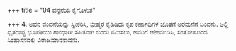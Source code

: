 +++
title = "04 ವನ್ದನೆಯ ಕೈಗೊಳುತ"

+++
4. ಅವನ ವಂದನೆಯನ್ನು ಸ್ವೀಕರಿಸಿ, ಭೀಷ್ಮರ ಕೈಹಿಡಿದು ಕೃಪ ಕರ್ಣಾದಿಗಳ ಜೊತೆಗೆ ಅರಮನೆಗೆ ಬಂದನು. ಅಲ್ಲಿ ಧೃತರಾಷ್ಟ್ರ ಭೂಪತಿಯು ಗಾಂಧಾರೀ ಸಹಿತನಾಗಿ ಬಂದು ನಮಿಸಲು, ಅವರಿಗೆ ಆಶೀರ್ವದಿಸಿ, ಸಂತೋಷದಿಂದ ಸಿಂಹಾಸನದಲ್ಲಿ  ವಿರಾಜಮಾನನಾದನು.